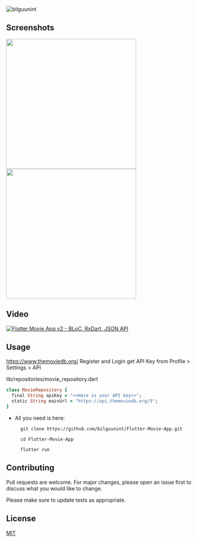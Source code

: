 <p align="left"> <img src="https://komarev.com/ghpvc/?username=bilguunint&label=Profile%20views&color=0e75b6&style=flat" alt="bilguunint" /> </p>

## Screenshots

<p float="left">
  <img src="https://firebasestorage.googleapis.com/v0/b/lookbookmn.appspot.com/o/movie_screen1.png?alt=media&token=28011e97-1b7f-4528-8ff5-e5fe7abc77f3" width="350">
   <img src="https://firebasestorage.googleapis.com/v0/b/lookbookmn.appspot.com/o/movie_screen2.png?alt=media&token=58d94dc2-84f0-4df9-b70d-c8cbe25f3b7b" width="350">
</p>

## Video

[![Flutter Movie App v2 - BLoC, RxDart, JSON API](https://i.ytimg.com/vi/ADN9V03ePNw/sddefault.jpg)](https://www.youtube.com/watch?v=ADN9V03ePNw "Flutter Movie App v2 - BLoC, RxDart, JSON API")

## Usage

https://www.themoviedb.org/ Register and Login get API Key from Profile > Settings > API

lib/repositories/movie_repository.dart

```ruby
class MovieRepository {
  final String apiKey = "<<Here is your API key>>";
  static String mainUrl = "https://api.themoviedb.org/3";
}
```

- All you need is here:

		git clone https://github.com/bilguunint/Flutter-Movie-App.git
		
		cd Flutter-Movie-App
		
		flutter run

## Contributing
Pull requests are welcome. For major changes, please open an issue first to discuss what you would like to change.

Please make sure to update tests as appropriate.

## License
[MIT](https://choosealicense.com/licenses/mit/)
